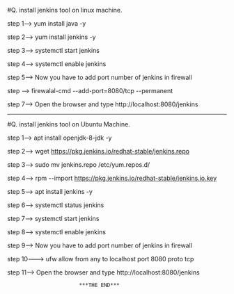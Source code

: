 #Q. install jenkins tool on linux machine.

step 1--> yum install java -y 

step 2--> yum install jenkins -y

step 3--> systemctl start jenkins

step 4--> systemctl enable jenkins

step 5--> Now you have to add port number of jenkins in firewall

step --> firewalal-cmd --add-port=8080/tcp --permanent 

step 7--> Open the browser and type http://localhost:8080/jenkins

-------------------------------------------------------------------------------------------------------------

#Q. install jenkins tool on Ubuntu Machine.

step 1--> apt install openjdk-8-jdk -y

step 2--> wget https://pkg.jenkins.io/redhat-stable/jenkins.repo

step 3--> sudo mv jenkins.repo /etc/yum.repos.d/

step 4--> rpm --import https://pkg.jenkins.io/redhat-stable/jenkins.io.key

step 5--> apt install jenkins -y

step 6--> systemctl status jenkins

step 7--> systemctl start jenkins

step 8--> systemctl enable jenkins

step 9--> Now you have to add port number of jenkins in firewall

step 10---> ufw allow from any to localhost port 8080 proto tcp

step 11--> Open the browser and type http://localhost:8080/jenkins

                           ***THE END***